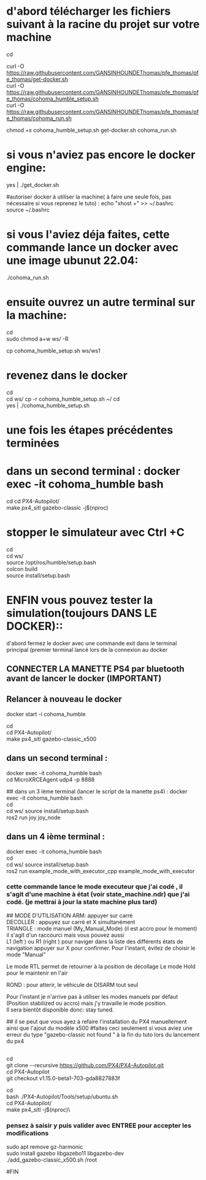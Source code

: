 # d'abord télécharger les fichiers suivant à la racine du projet sur votre machine
cd

curl -O https://raw.githubusercontent.com/GANSINHOUNDEThomas/pfe_thomas/pfe_thomas/get-docker.sh \
curl -O https://raw.githubusercontent.com/GANSINHOUNDEThomas/pfe_thomas/pfe_thomas/cohoma_humble_setup.sh \
curl -O https://raw.githubusercontent.com/GANSINHOUNDEThomas/pfe_thomas/pfe_thomas/cohoma_run.sh 

chmod +x cohoma_humble_setup.sh get-docker.sh cohoma_run.sh 


# si vous n'aviez pas encore le docker engine:
yes | ./get_docker.sh 

#autoriser docker à utiliser la machine( à faire une seule fois, pas nécessaire si vous reprenez le tuto) :
echo "xhost +" >> ~/.bashrc \
source ~/.bashrc

# si vous l'aviez déja faites, cette commande lance un docker avec une image ubunut 22.04:
./cohoma_run.sh 

# ensuite ouvrez un autre terminal sur la machine:
cd \
sudo chmod a+w ws/ -R 

cp cohoma_humble_setup.sh ws/ws1  



# revenez dans le docker 
cd \
cd ws/ 
cp -r cohoma_humble_setup.sh ~/ 
cd \
yes | ./cohoma_humble_setup.sh 



# une fois les étapes précédentes terminées
# dans un second terminal : docker exec -it cohoma_humble bash
cd
cd PX4-Autopilot/ \
make px4_sitl gazebo-classic -j$(nproc) 

# stopper le simulateur avec Ctrl +C 

cd \
cd ws/ \
source /opt/ros/humble/setup.bash \
colcon build \
source install/setup.bash 


# ENFIN vous pouvez tester la simulation(toujours DANS LE DOCKER)::
d'abord fermez le docker avec une commande exit dans le terminal principal (premier terminal lancé lors de la connexion au docker
## CONNECTER LA MANETTE PS4 par bluetooth avant de lancer le docker (IMPORTANT)
## Relancer à nouveau le docker
docker start -i cohoma_humble 

cd \
cd PX4-Autopilot/ \
make px4_sitl gazebo-classic_x500

## dans un second terminal :
docker exec -it cohoma_humble bash \
cd
MicroXRCEAgent udp4 -p 8888 

## dans un 3 ième terminal (lancer le script de la manette ps4) :
docker exec -it cohoma_humble bash \
cd \
cd ws/ 
source install/setup.bash \
ros2 run joy joy_node 

## dans un 4 ième terminal :
docker exec -it cohoma_humble bash \
cd \
cd ws/ 
source install/setup.bash \
ros2 run example_mode_with_executor_cpp example_mode_with_executor 

### cette commande lance le mode executeur que j'ai codé , il s'agit d'une machine à état (voir state_machine.ndr) que j'ai codé. (je mettrai à jour la state machine plus tard)

## MODE D'UTILISATION
ARM: appuyer sur carré \
DECOLLER : appuyez sur carré et X simultanément \
TRIANGLE : mode manuel (My_Manual_Mode) (il est accro pour le moment) il s'agit d'un raccourci mais vous pouvez aussi \
L1 (left ) ou R1 (right ) pour naviger dans la liste des différents états de navigation 
appuyer sur X pour confirmer. 
Pour l'instant, évitez de choisir le mode "Manual" 

Le mode RTL permet de retourner à la position de décollage
Le mode Hold pour le maintenir en l'air



ROND : pour atterir, le véhicule de DISARM tout seul 

Pour l'instant je n'arrive pas à utiliser les modes manuels par défaut (Position stabilized ou accro)
mais j'y travaille le mode position. \
Il sera bientôt disponible donc: stay tuned.

## il se peut que vous ayez à refaire l'installation du PX4 manuellement ainsi que l'ajout du modèle x500
#faites ceci seulement si vous aviez une erreur du type "gazebo-classic not found " à la fin du tuto lors du lancement du px4
##
cd \
git clone --recursive https://github.com/PX4/PX4-Autopilot.git \
cd PX4-Autopilot \
git checkout v1.15.0-beta1-703-gda8827883f 

cd \
bash ./PX4-Autopilot/Tools/setup/ubuntu.sh \
cd PX4-Autopilot/ \
make px4_sitl -j$(nproc)\
### pensez à saisir y puis valider avec ENTREE  pour accepter les modifications
sudo apt remove gz-harmonic \
sudo install gazebo libgazebo11 libgazebo-dev \
./add_gazebo-classic_x500.sh /root

#FIN









